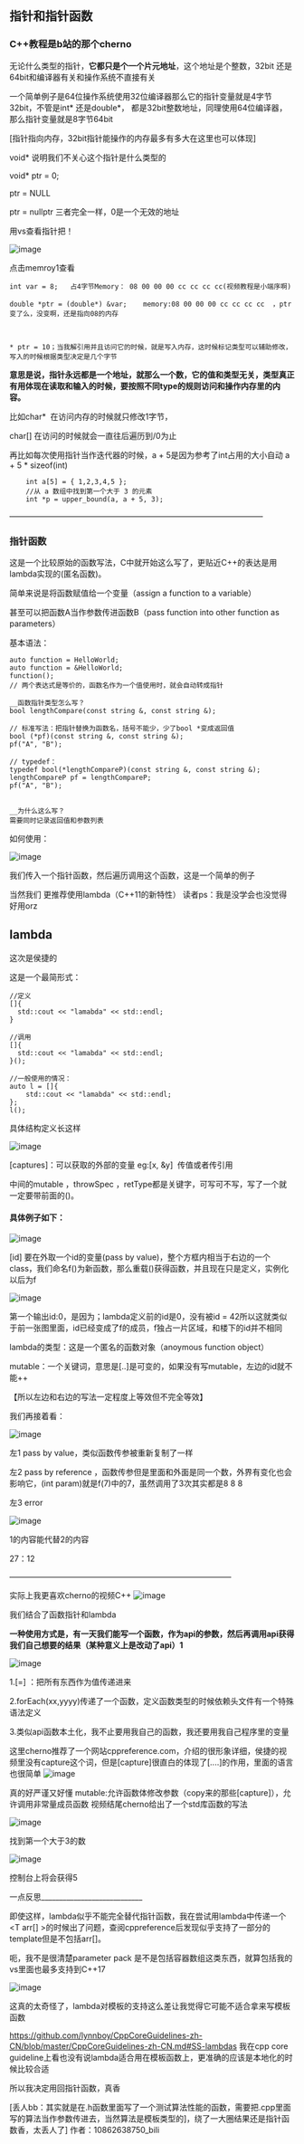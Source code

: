 ## 指针和指针函数
### C++教程是b站的那个cherno

无论什么类型的指针，__它都只是个一个片元地址__，这个地址是个整数，32bit 还是64bit和编译器有关和操作系统不直接有关

一个简单例子是64位操作系统使用32位编译器那么它的指针变量就是4字节32bit，不管是int* 还是double*， 都是32bit整数地址，同理使用64位编译器，那么指针变量就是8字节64bit

[指针指向内存，32bit指针能操作的内存最多有多大在这里也可以体现]

void* 说明我们不关心这个指针是什么类型的

void* ptr = 0;

ptr = NULL

ptr = nullptr 三者完全一样，0是一个无效的地址

用vs查看指针把！

![image](https://user-images.githubusercontent.com/47411365/125259405-da483500-e331-11eb-8b95-e08ffb7fe89e.png)

  点击memroy1查看
```
int var = 8;   占4字节Memory： 08 00 00 00 cc cc cc cc(视频教程是小端序啊)

double *ptr = (double*) &var;    memory:08 00 00 00 cc cc cc cc  ，ptr变了么，没变啊，还是指向08的内存



* ptr = 10；当我解引用并且访问它的时候，就是写入内存，这时候标记类型可以辅助修改，写入的时候根据类型决定是几个字节
```
__意思是说，指针永远都是一个地址，就那么一个数，它的值和类型无关，类型真正有用体现在读取和输入的时候，要按照不同type的规则访问和操作内存里的内容。__

比如char*  在访问内存的时候就只修改1字节，

char[] 在访问的时候就会一直往后遍历到/0为止

再比如每次使用指针当作迭代器的时候，a + 5是因为参考了int占用的大小自动 a + 5 * sizeof(int)
```
    int a[5] = { 1,2,3,4,5 };
    //从 a 数组中找到第一个大于 3 的元素
    int *p = upper_bound(a, a + 5, 3);
```

————————————————————————————————

### 指针函数

这是一个比较原始的函数写法，C中就开始这么写了，更贴近C++的表达是用lambda实现的(匿名函数)。

简单来说是将函数赋值给一个变量（assign a function to a variable）

甚至可以把函数A当作参数传进函数B（pass function into other function as parameters）

基本语法：
```
auto function = HelloWorld;
auto function = &HelloWorld;
function();
// 两个表达式是等价的，函数名作为一个值使用时，就会自动转成指针

__函数指针类型怎么写？
bool lengthCompare(const string &, const string &);

// 标准写法：把指针替换为函数名，括号不能少，少了bool *变成返回值
bool (*pf)(const string &, const string &);
pf("A", "B");

// typedef：
typedef bool(*lengthCompareP)(const string &, const string &);
lengthCompareP pf = lengthCompareP;
pf("A", "B");


__为什么这么写？
需要同时记录返回值和参数列表
```
如何使用：

![image](https://user-images.githubusercontent.com/47411365/125260230-b5a08d00-e332-11eb-80c4-14e953a43a0f.png)

我们传入一个指针函数，然后遍历调用这个函数，这是一个简单的例子

当然我们 更推荐使用lambda（C++11的新特性） 读者ps：我是没学会也没觉得好用orz


## lambda
这次是侯捷的

这是一个最简形式：
```
//定义
[]{
  std::cout << "lamabda" << std::endl;
}

//调用
[]{
  std::cout << "lamabda" << std::endl;
}();

//一般使用的情况：
auto l = []{
	std::cout << "lamabda" << std::endl;
};
l();
```
具体结构定义长这样

![image](https://user-images.githubusercontent.com/47411365/125266986-f56a7300-e338-11eb-90db-82ec48cf7b17.png)


[captures]：可以获取的外部的变量 eg:[x, &y]  传值或者传引用

中间的mutable ，throwSpec ，retType都是关键字，可写可不写，写了一个就一定要带前面的()。

#### 具体例子如下：
![image](https://user-images.githubusercontent.com/47411365/125267036-01563500-e339-11eb-98da-4aba15605236.png)


[id] 要在外取一个id的变量(pass by value)，整个方框内相当于右边的一个class，我们命名f()为新函数，那么重载()获得函数，并且现在只是定义，实例化以后为f

![image](https://user-images.githubusercontent.com/47411365/125267055-05825280-e339-11eb-9b51-c0555f083410.png)

第一个输出id:0，是因为；lambda定义前的id是0，没有被id = 42所以这就类似于前一张图里面，id已经变成了f的成员，f独占一片区域，和楼下的id并不相同

lambda的类型：这是一个匿名的函数对象（anoymous function object）

mutable：一个关键词，意思是[..]是可变的，如果没有写mutable，左边的id就不能++

【所以左边和右边的写法一定程度上等效但不完全等效】

我们再接着看：

![image](https://user-images.githubusercontent.com/47411365/125267075-0adf9d00-e339-11eb-8f80-87cad9e6469c.png)

左1 pass by value，类似函数传参被重新复制了一样

左2 pass by reference ，函数传参但是里面和外面是同一个数，外界有变化也会影响它，(int param)就是f(7)中的7，虽然调用了3次其实都是8 8 8

左3 error

![image](https://user-images.githubusercontent.com/47411365/125267099-103ce780-e339-11eb-9c67-8e1d3943e40c.png)


1的内容能代替2的内容

27：12



————————————————————————————

实际上我更喜欢cherno的视频C++
![image](https://user-images.githubusercontent.com/47411365/125267123-15019b80-e339-11eb-9176-7e20dc534139.png)


我们结合了函数指针和lambda

__一种使用方式是，有一天我们能写一个函数，作为api的参数，然后再调用api获得我们自己想要的结果（某种意义上是改动了api）1__

![image](https://user-images.githubusercontent.com/47411365/125267156-1c28a980-e339-11eb-842b-d62db938f6fc.png)



1.[=] ：把所有东西作为值传递进来

2.forEach(xx,yyyy)传递了一个函数，定义函数类型的时候依赖<functional>头文件有一个特殊语法定义

3.类似api函数本土化，我不止要用我自己的函数，我还要用我自己程序里的变量

这里cherno推荐了一个网站cppreference.com，介绍的很形象详细，侯捷的视频里没有capture这个词，但是[capture]很直白的体现了[....]的作用，里面的语言也很简单
![image](https://user-images.githubusercontent.com/47411365/125267187-264aa800-e339-11eb-9f37-db4a291b8ca8.png)

真的好严谨又好懂
mutable:允许函数体修改参数（copy来的那些[capture]），允许调用非常量成员函数
视频结尾cherno给出了一个std库函数的写法
	
![image](https://user-images.githubusercontent.com/47411365/125267215-2c408900-e339-11eb-9c77-bd2fee907f48.png)

找到第一个大于3的数
	
![image](https://user-images.githubusercontent.com/47411365/125267251-3498c400-e339-11eb-81e4-fb3dcc7e59bb.png)

控制台上将会获得5
	
一点反思____________________________

即使这样，lambda似乎不能完全替代指针函数，我在尝试用lambda中传递一个<T arr[] >的时候出了问题，查阅cppreference后发现似乎支持了一部分的template但是不包括arr[]。

呃，我不是很清楚parameter pack 是不是包括容器数组这类东西，就算包括我的vs里面也最多支持到C++17

![image](https://user-images.githubusercontent.com/47411365/125267284-3bbfd200-e339-11eb-83a9-823c39157772.png)

这真的太奇怪了，lambda对模板的支持这么差让我觉得它可能不适合拿来写模板函数

https://github.com/lynnboy/CppCoreGuidelines-zh-CN/blob/master/CppCoreGuidelines-zh-CN.md#SS-lambdas
我在cpp core guideline上看也没有说lambda适合用在模板函数上，更准确的应该是本地化的时候比较合适

所以我决定用回指针函数，真香

[丢人bb：其实就是在.h函数里面写了一个测试算法性能的函数，需要把.cpp里面写的算法当作参数传进去，当然算法是模板类型的]，绕了一大圈结果还是指针函数香，太丢人了] 作者：10862638750_bili 
